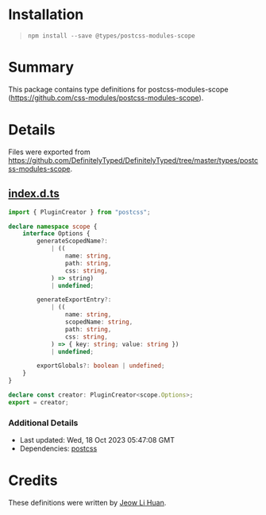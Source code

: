 # Installation
> `npm install --save @types/postcss-modules-scope`

# Summary
This package contains type definitions for postcss-modules-scope (https://github.com/css-modules/postcss-modules-scope).

# Details
Files were exported from https://github.com/DefinitelyTyped/DefinitelyTyped/tree/master/types/postcss-modules-scope.
## [index.d.ts](https://github.com/DefinitelyTyped/DefinitelyTyped/tree/master/types/postcss-modules-scope/index.d.ts)
````ts
import { PluginCreator } from "postcss";

declare namespace scope {
    interface Options {
        generateScopedName?:
            | ((
                name: string,
                path: string,
                css: string,
            ) => string)
            | undefined;

        generateExportEntry?:
            | ((
                name: string,
                scopedName: string,
                path: string,
                css: string,
            ) => { key: string; value: string })
            | undefined;

        exportGlobals?: boolean | undefined;
    }
}

declare const creator: PluginCreator<scope.Options>;
export = creator;

````

### Additional Details
 * Last updated: Wed, 18 Oct 2023 05:47:08 GMT
 * Dependencies: [postcss](https://npmjs.com/package/postcss)

# Credits
These definitions were written by [Jeow Li Huan](https://github.com/huan086).
